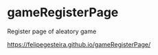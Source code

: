 # gameRegisterPage

Register page of aleatory game

https://felipegesteira.github.io/gameRegisterPage/
